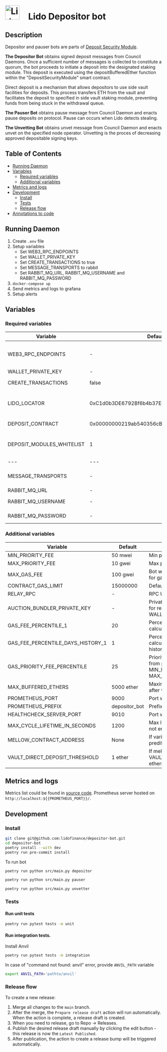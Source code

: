 # <img src="https://docs.lido.fi/img/logo.svg" alt="Lido" width="46"/> Lido Depositor bot

## Description

Depositor and pauser bots are parts
of [Deposit Security Module](https://github.com/lidofinance/lido-improvement-proposals/blob/develop/LIPS/lip-5.md#mitigations-for-deposit-front-running-vulnerability).

**The Depositor Bot** obtains signed deposit messages from Council Daemons.
Once a sufficient number of messages is collected to constitute a quorum, the bot proceeds to initiate a deposit into the designated staking
module.
This deposit is executed using the depositBufferedEther function within the "DepositSecurityModule" smart contract.

Direct deposit is a mechanism that allows depositors to use side vault facilities for deposits. This process transfers ETH from the vault
and facilitates the deposit to specified in side vault staking module, preventing funds from being stuck in the withdrawal queue.

**The Pauser Bot** obtains pause message from Council Daemon and enacts pause deposits on protocol. Pause can occurs when Lido detects
stealing.

**The Unvetting Bot** obtains unvet message from Council Daemon and enacts unvet on the specified node operator.
Unvetting is the proces of decreasing approved depositable signing keys.

## Table of Contents

- [Running Daemon](#running-daemon)
- [Variables](#variables)
    - [Required variables](#required-variables)
    - [Additional variables](#additional-variables)
- [Metrics and logs](#metrics-and-logs)
- [Development](#development)
    - [Install](#install)
    - [Tests](#tests)
    - [Release flow](#release-flow)
- [Annotations to code](#annotations-to-code)

## Running Daemon

1. Create `.env` file 
2. Setup variables
   - Set WEB3_RPC_ENDPOINTS
   - Set WALLET_PRIVATE_KEY
   - Set CREATE_TRANSACTIONS to true
   - Set MESSAGE_TRANSPORTS to rabbit
   - Set RABBIT_MQ_URL, RABBIT_MQ_USERNAME and RABBIT_MQ_PASSWORD
3. ```docker-compose up```
4. Send metrics and logs to grafana
5. Setup alerts

## Variables

### Required variables

| Variable                  | Default                                    | Description                                                                                                              |
|---------------------------|--------------------------------------------|--------------------------------------------------------------------------------------------------------------------------|
| WEB3_RPC_ENDPOINTS        | -                                          | List of rpc endpoints that will be used to send requests comma separated (`,`)                                           |
| WALLET_PRIVATE_KEY        | -                                          | Account private key                                                                                                      |
| CREATE_TRANSACTIONS       | false                                      | If true then tx will be send to blockchain                                                                               |
| LIDO_LOCATOR              | 0xC1d0b3DE6792Bf6b4b37EccdcC24e45978Cfd2Eb | Lido Locator address. Mainnet by default. Other networks could be found [here](https://docs.lido.fi/deployed-contracts/) |
| DEPOSIT_CONTRACT          | 0x00000000219ab540356cBB839Cbe05303d7705Fa | Ethereum deposit contract address                                                                                        |
| DEPOSIT_MODULES_WHITELIST | 1                                          | List of staking module's ids in which the depositor bot will make deposits                                               |
| ---                       | ---	                                       | ---                                                                                                                      |
| MESSAGE_TRANSPORTS        | -                                          | Transports used in bot. One of/or both: rabbit/onchain_transport                                                         |
| RABBIT_MQ_URL             | -                                          | RabbitMQ url                                                                                                             |
| RABBIT_MQ_USERNAME        | -                                          | RabbitMQ username for virtualhost                                                                                        |
| RABBIT_MQ_PASSWORD        | -                                          | RabbitMQ password for virtualhost                                                                                        |

### Additional variables

| Variable                          | Default       | Description                                                                                                              |
|-----------------------------------|---------------|--------------------------------------------------------------------------------------------------------------------------|
| MIN_PRIORITY_FEE                  | 50 mwei       | Min priority fee that will be used in tx                                                                                 |
| MAX_PRIORITY_FEE                  | 10 gwei       | Max priority fee that will be used in tx                                                                                 |
| MAX_GAS_FEE                       | 100 gwei      | Bot will wait for a lower price. Treshold for gas_fee                                                                    |
| CONTRACT_GAS_LIMIT                | 15000000      | Default transaction gas limit                                                                                            |
| RELAY_RPC                         | -             | RPC URI                                                                                                                  |
| AUCTION_BUNDLER_PRIVATE_KEY       | -             | Private key - Used to identify account for relays (should NOT be equal to WALLET private key)                            |
| GAS_FEE_PERCENTILE_1              | 20            | Percentile for first recommended fee calculation                                                                         |
| GAS_FEE_PERCENTILE_DAYS_HISTORY_1 | 1             | Percentile for first recommended calculates from N days of the fee history                                               |
| GAS_PRIORITY_FEE_PERCENTILE       | 25            | Priority transaction will be N percentile from priority fees in last block (min MIN_PRIORITY_FEE - max MAX_PRIORITY_FEE) |
| MAX_BUFFERED_ETHERS               | 5000 ether    | Maximum amount of ETH in the buffer, after which the bot deposits at any gas                                             |
| PROMETHEUS_PORT                   | 9000          | Port with metrics server                                                                                                 |
| PROMETHEUS_PREFIX                 | depositor_bot | Prefix for the metrics                                                                                                   |
| HEALTHCHECK_SERVER_PORT           | 9010          | Port with bot`s status server                                                                                            |
| MAX_CYCLE_LIFETIME_IN_SECONDS     | 1200          | Max lifetime of usual cycle. If cycle will not end in this time, bot will crush                                          |
| MELLOW_CONTRACT_ADDRESS           | None          | If variable is set then deposit can go to predifined module                                                              |
| VAULT_DIRECT_DEPOSIT_THRESHOLD    | 1 ether       | If mellow vault has VAULT_DIRECT_DEPOSIT_THRESHOLD ethers then direct deposit will be sent                               |

## Metrics and logs

Metrics list could be found in [source code](src/metrics/metrics.py).
Prometheus server hosted on `http://localhost:${{PROMETHEUS_PORT}}/`.

## Development

### Install

```bash
git clone git@github.com:lidofinance/depositor-bot.git
cd depositor-bot
poetry install --with dev
poetry run pre-commit install
```

To run bot

```bash
poetry run python src/main.py depositor

poetry run python src/main.py pauser

poetry run python src/main.py unvetter
```

### Tests

#### Run unit tests

```bash
poetry run pytest tests -m unit
```

#### Run integration tests.

Install Anvil

```bash
poetry run pytest tests -m integration
```

In case of "command not found: anvil" error, provide `ANVIL_PATH` variable

```bash
export ANVIL_PATH='pathto/anvil'
```

### Release flow

To create a new release:

1. Merge all changes to the `main` branch.
2. After the merge, the `Prepare release draft` action will run automatically. When the action is complete, a release draft is created.
3. When you need to release, go to Repo → Releases.
4. Publish the desired release draft manually by clicking the edit button - this release is now the `Latest Published`.
5. After publication, the action to create a release bump will be triggered automatically.
